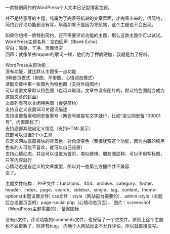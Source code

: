 一款特别简约的WordPress个人文本日记型博客主题。

并不是特意写的主题，纯属为了完善导航站的文章页面，才完善出来的，很简约，简约到评论功能都没有写，毕竟如果不是因为导航站，这个主题也不会出现。

如果你想找一款特别简约，还不需要评论功能的主题，那么这款主题你可以试试。
<br>
WordPress主题名称：空白回声（Blank Echo）<br>
空白：简单、干净、页面很空<br>
回声：就像某些rapper的歌词一样，他们为了押韵硬加，我就是为了好听。<br>

WordPress主题功能：<br>
没有功能，就比默认主题多一点功能<br>
3种首页模式（带图、不带图、心情动态模式）<br>
读取文章中第一张图片为特色图（支持外链图片）<br>
可以设置文章默认特色图（也可以取消，文章中没有图片的，默认特色图就会成为这篇文章的封面）<br>
文章列表可以关闭特色图（会更简约）<br>
支持自定义设置SEO关键词描述<br>
支持设置备案和网安备案号（网安号直接写文字就行，比如“渝公网安备 100001号”，内置图标了）<br>
支持底部其他自定义信息（支持HTML显示）<br>
底部可以设置2个小工具<br>
自定义网站底部板块的背景色，对角渐变色（我很犹豫这个功能，因为内置的纯黑色有的人可能不喜欢，就可以自己设置）<br>
支持心情动态，并且可以设置为首页，类似微博、朋友圈这种，可以不用写标题，只写内容就行<br>
心情动态是自定义的文章类型，所以对一些第三方插件并不兼容<br>
没了。

主题文件结构：
PHP文件：functions、404、archive、category、footer、header、index、page、search、sidebar、single、tag、content、theme-options(主题设置文件)
css文件：style（网站前台需要的）、admin-style（主题后台设置页面的）page-social.php（心情动态页面）、
图片：screenshot（WordPress主题需要的）、备案图标

没有js文件，评论功能的comments文件，也保留了一个空文件。原则上这个主题也不会更新了，除非有bug。
内地个人网站反正不允许评论，所以就直接没写。
